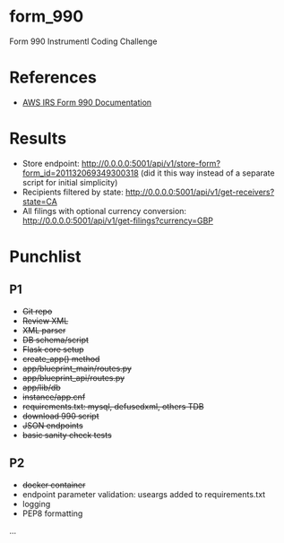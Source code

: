 # form_990
Form 990 Instrumentl Coding Challenge

# References

* [AWS IRS Form 990 Documentation](https://docs.opendata.aws/irs-990/readme.html)

# Results

* Store endpoint: http://0.0.0.0:5001/api/v1/store-form?form_id=201132069349300318 (did it this way instead of a separate script for initial simplicity)
* Recipients filtered by state: http://0.0.0.0:5001/api/v1/get-receivers?state=CA
* All filings with optional currency conversion: http://0.0.0.0:5001/api/v1/get-filings?currency=GBP

# Punchlist

## P1

* ~~Git repo~~
* ~~Review XML~~
* ~~XML parser~~
* ~~DB schema/script~~
* ~~Flask core setup~~
* ~~create_app() method~~
* ~~app/blueprint_main/routes.py~~
* ~~app/blueprint_api/routes.py~~
* ~~app/lib/db~~
* ~~instance/app.cnf~~
* ~~requirements.txt: mysql, defusedxml, others TDB~~
* ~~download 990 script~~
* ~~JSON endpoints~~
* ~~basic sanity check tests~~

## P2

* ~~docker container~~
* endpoint parameter validation: useargs added to requirements.txt
* logging
* PEP8 formatting

...
